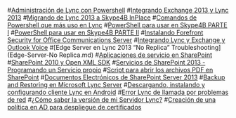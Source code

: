 #[Administración de Lync con Powershell](Administracion-de-Lync.md)
#[Integrando Exchange 2013 y Lync 2013](Integrando-Exchange-y-Lync.md)
#[Migrando de Lync 2013 a Skype4B InPlace](Migrando-Lync-a-Skype4B.md)
#[Comandos de Powershell que más uso en Lync](Comandos-Powershell-en-Lync.md)
#[PowerShell para usar en Skype4B PARTE I](10-comandos-PowerShell-para-Skype4B-PARTE1.md)
#[PowerShell para usar en Skype4B PARTE II](10-comandos-PowerShell-para-Skype4B-PARTE2.md)
#[Instalando Forefront Security for Office Communications Server](Instalando-Forefront-Security.md)
#[Integrando Lync y Exchange y Outlook Voice](Lync-y-Exchange-para-OVA.md)
#[Edge Server en Lync 2013 “No Replica” Troubleshooting](Edge-Server-No Replica.md)
#[Aplicaciones de servicio en SharePoint](Aplicaciones-de-servicio-en-SharePoint.md)
#[SharePoint 2010 y Open XML SDK](SharePoint_OpenXML.md)
#[Servicios de SharePoint 2013 - Programando un Servicio propio](Servicios-de-SharePoint-2013.md)
#[Script para abrir los archivos PDF en SharePoint](Script-PDF-en-Sharepoint.md)
#[Documentos Electrónicos de SharePoint Server 2013](Discovery-Center-SharePoint.md)
#[Backup and Restoring en Microsoft Lync Server](Backup-and-Restoring-Lync-Server.md)
#[Descargando, instalando y configurando cliente Lync en Android](Cliente-Lync-Android.md)
#[Error Lync de llamada por problemas de red](Error-de-llamada-problemas-de-red.md)
#[¿Cómo saber la versión de mi Servidor Lync?](La-version-de-mi-Servidor-Lync.md)
#[Creación de una política en AD para despliegue de certificados](Politica-para-OCS-Lync.md)
